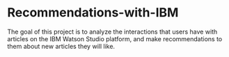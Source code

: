 # Recommendations-with-IBM

The goal of this project is to analyze the interactions that users have with articles on the IBM Watson Studio platform, and make recommendations to them about new articles they will like.

